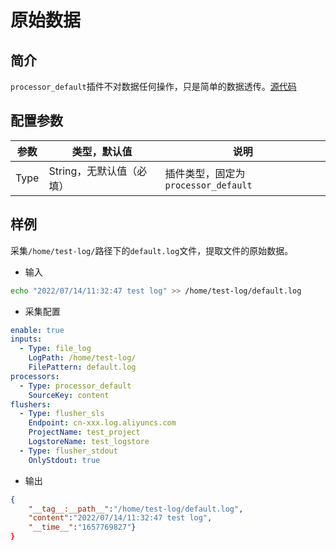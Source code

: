 # 原始数据

## 简介

`processor_default`插件不对数据任何操作，只是简单的数据透传。[源代码](https://github.com/alibaba/ilogtail/blob/main/plugins/processor/defaultone/processor_default.go)

## 配置参数

| 参数 | 类型，默认值 | 说明 |
| - | - | - |
| Type    | String，无默认值（必填） | 插件类型，固定为`processor_default`      |

## 样例

采集`/home/test-log/`路径下的`default.log`文件，提取文件的原始数据。

* 输入

```bash
echo "2022/07/14/11:32:47 test log" >> /home/test-log/default.log
```

* 采集配置

```yaml
enable: true
inputs:
  - Type: file_log
    LogPath: /home/test-log/
    FilePattern: default.log
processors:
  - Type: processor_default
    SourceKey: content
flushers:
  - Type: flusher_sls
    Endpoint: cn-xxx.log.aliyuncs.com
    ProjectName: test_project
    LogstoreName: test_logstore
  - Type: flusher_stdout
    OnlyStdout: true
```

* 输出
```json
{
    "__tag__:__path__":"/home/test-log/default.log",
    "content":"2022/07/14/11:32:47 test log",
    "__time__":"1657769827"}
}
```
